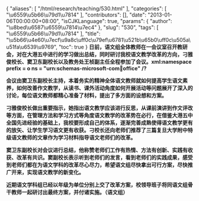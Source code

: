 {
    "aliases": [
        "/html/research/teaching/530.html"
    ],
    "categories": [
        "\u6559\u5b66\u79d1\u7814"
    ],
    "contributors": [],
    "date": "2013-01-06T00:00:00+08:00",
    "isCJKLanguage": true,
    "params": {
        "author": "\u8bed\u6587\u6559\u7814\u7ec4"
    },
    "slug": "530",
    "tags": [
        "\u6559\u5b66\u79d1\u7814"
    ],
    "title": "\u5b66\u4e60\u7ecf\u9a8c\uff0c\u79ef\u6781\u521b\u65b0\uff0c\u505a\u51fa\u6539\u9769",
    "toc": true
}
**日前，语文组全体教师在一会议室召开教研会，对在大港五中进行的学习做出总结，同时研讨我校语文教学改革的方向，刁雅俊校长、窦卫东副校长以及教务处王桢副主任全程参加了会议。xml:namespace prefix = o ns = "urn:schemas-microsoft-com:office:office" /?**

**会议由窦卫东副校长主持，本着务实的精神全体语文教师就如何提高学生语文素养，如何改善作文教学，从读书、课外活动角度如何开展活动等问题展开了深入的讨论，每位语文教师都精心准备了材料，提出了多方面的设想和方案。**

**刁雅俊校长做出重要指示，她指出语文教学应该进行反思，从课前演讲到作文评改等方面，在管理方法和学习方式等角度语文教学的改革势在必行，在借鉴大港五中全国先进经验的基础上，我校要形成自己的体系，逐渐完善成熟使得语文教学更有的放矢、让学生学习语文更有收获。刁校长还向老师们推荐了三篇复旦大学附中特级语文教师的文章作为学习材料指导语文老师们的改革。**

**窦卫东副校长对会议进行总结，他称赞老师们工作有热情、方法有创新、实践有收获、改革有共识。窦副校长表示听到老师们的发言，看到老师们的实践成果，感受到老师们都在为语文学科的改革尽心尽力，希望语文组尽快拿出可行方案，尽快推广开来，实现语文教学的新变化。**

**近期语文学科组已经以年级为单位分别上交了改革方案，校领导班子将同语文组骨干教师一起研讨出最终方案，并付诸实施。（语文组）**

